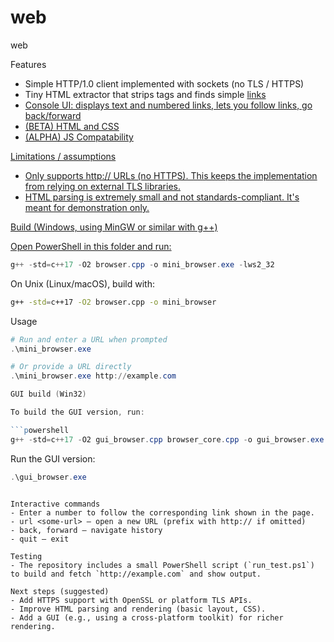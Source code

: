 # web
web

Features
- Simple HTTP/1.0 client implemented with sockets (no TLS / HTTPS)
- Tiny HTML extractor that strips tags and finds simple <a href> links
- Console UI: displays text and numbered links, lets you follow links, go back/forward
- (BETA) HTML and CSS
- (ALPHA) JS Compatability

Limitations / assumptions
- Only supports http:// URLs (no HTTPS). This keeps the implementation from relying on external TLS libraries.
- HTML parsing is extremely small and not standards-compliant. It's meant for demonstration only.

Build (Windows, using MinGW or similar with g++)

Open PowerShell in this folder and run:

```powershell
g++ -std=c++17 -O2 browser.cpp -o mini_browser.exe -lws2_32
```

On Unix (Linux/macOS), build with:

```bash
g++ -std=c++17 -O2 browser.cpp -o mini_browser
```

Usage

```powershell
# Run and enter a URL when prompted
.\mini_browser.exe

# Or provide a URL directly
.\mini_browser.exe http://example.com

GUI build (Win32)

To build the GUI version, run:

```powershell
g++ -std=c++17 -O2 gui_browser.cpp browser_core.cpp -o gui_browser.exe -lws2_32 -lgdi32
```

Run the GUI version:

```powershell
.\gui_browser.exe
```
```

Interactive commands
- Enter a number to follow the corresponding link shown in the page.
- url <some-url> — open a new URL (prefix with http:// if omitted)
- back, forward — navigate history
- quit — exit

Testing
- The repository includes a small PowerShell script (`run_test.ps1`) to build and fetch `http://example.com` and show output.

Next steps (suggested)
- Add HTTPS support with OpenSSL or platform TLS APIs.
- Improve HTML parsing and rendering (basic layout, CSS).
- Add a GUI (e.g., using a cross-platform toolkit) for richer rendering.


